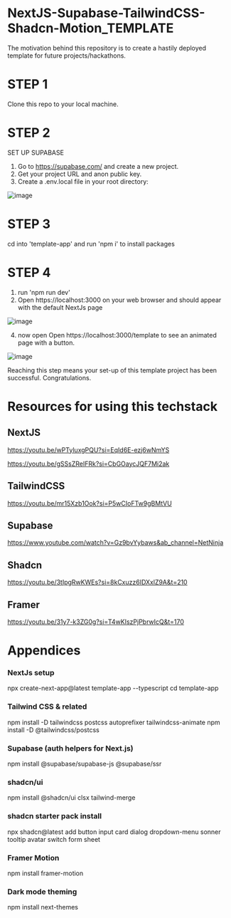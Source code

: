 # NextJS-Supabase-TailwindCSS-Shadcn-Motion_TEMPLATE
The motivation behind this repository is to create a hastily deployed template for future projects/hackathons. 

# STEP 1
Clone this repo to your local machine.

# STEP 2
SET UP SUPABASE
1. Go to https://supabase.com/ and create a new project.
2. Get your project URL and anon public key.
3. Create a .env.local file in your root directory:

![image](https://github.com/user-attachments/assets/18bf7448-7d9f-43a4-a87b-b587452f1cee)


# STEP 3
cd into 'template-app' and run 'npm i' to install packages

# STEP 4
1. run 'npm run dev'
2. Open https://localhost:3000 on your web browser and should appear with the default NextJs page

![image](https://github.com/user-attachments/assets/54d141b9-b764-43ec-ba96-2fcc90211a95)

4. now open Open https://localhost:3000/template to see an animated page with a button.

![image](https://github.com/user-attachments/assets/e7413a79-f07e-4ef4-95b8-8108f0f199fb)


Reaching this step means your set-up of this template project has been successful. Congratulations.




# Resources for using this techstack
## NextJS
https://youtu.be/wPTyluxgPQU?si=EqId6E-ezj6wNmYS

https://youtu.be/gSSsZReIFRk?si=CbGOaycJQF7Mi2ak
## TailwindCSS
https://youtu.be/mr15Xzb1Ook?si=P5wCIoFTw9gBMtVU
## Supabase
https://www.youtube.com/watch?v=Gz9bvYybaws&ab_channel=NetNinja
## Shadcn
https://youtu.be/3tIpgRwKWEs?si=8kCxuzz6IDXxlZ9A&t=210
## Framer 
https://youtu.be/31y7-k3ZG0g?si=T4wKIszPjPbrwIcQ&t=170







# Appendices

### NextJs setup
npx create-next-app@latest template-app --typescript
cd template-app

### Tailwind CSS & related
npm install -D tailwindcss postcss autoprefixer tailwindcss-animate
npm install -D @tailwindcss/postcss

### Supabase (auth helpers for Next.js)
npm install @supabase/supabase-js @supabase/ssr

### shadcn/ui
npm install @shadcn/ui clsx tailwind-merge

### shadcn starter pack install
npx shadcn@latest add button input card dialog dropdown-menu sonner tooltip avatar switch form sheet

### Framer Motion
npm install framer-motion

### Dark mode theming
npm install next-themes
